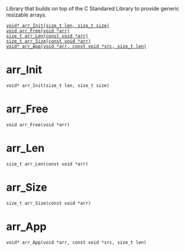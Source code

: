 Library that builds on top of the C Standared Library to provide generic resizable arrays.
  
[```void* arr_Init(size_t len, size_t size)```](#arr_Init)  
[```void arr_Free(void *arr)```](#arr_Free)  
[```size_t arr_Len(const void *arr)```](#arr_Len)  
[```size_t arr_Size(const void *arr)```](#arr_Size)  
[```void* arr_App(void *arr, const void *src, size_t len)```](#arr_App)   
# arr_Init
```
void* arr_Init(size_t len, size_t size)
```
# arr_Free
```
void arr_Free(void *arr)
```
# arr_Len
```
size_t arr_Len(const void *arr)
```
# arr_Size
```
size_t arr_Size(const void *arr)
```
# arr_App
```
void* arr_App(void *arr, const void *src, size_t len)
```
